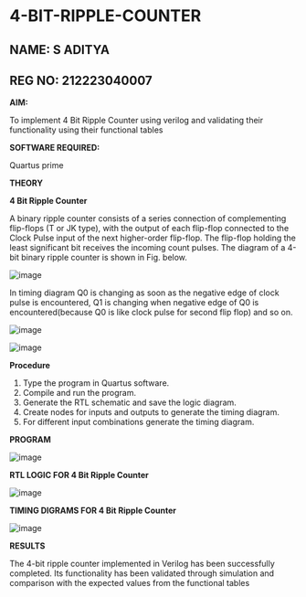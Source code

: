 # 4-BIT-RIPPLE-COUNTER

## NAME: S ADITYA
## REG NO: 212223040007

**AIM:**

To implement  4 Bit Ripple Counter using verilog and validating their functionality using their functional tables

**SOFTWARE REQUIRED:**

Quartus prime

**THEORY**

**4 Bit Ripple Counter**

A binary ripple counter consists of a series connection of complementing flip-flops (T or JK type), with the output of each flip-flop connected to the Clock Pulse input of the next higher-order flip-flop. The flip-flop holding the least significant bit receives the incoming count pulses. The diagram of a 4-bit binary ripple counter is shown in Fig. below.

![image](https://github.com/naavaneetha/4-BIT-RIPPLE-COUNTER/assets/154305477/cb4b74d4-31ab-4359-95d0-d22e67daba13)

In timing diagram Q0 is changing as soon as the negative edge of clock pulse is encountered, Q1 is changing when negative edge of Q0 is encountered(because Q0 is like clock pulse for second flip flop) and so on.

![image](https://github.com/naavaneetha/4-BIT-RIPPLE-COUNTER/assets/154305477/a573a7d6-014e-4e54-93e6-e2ac9530960b)

![image](https://github.com/naavaneetha/4-BIT-RIPPLE-COUNTER/assets/154305477/85e1958a-2fc1-49bb-9a9f-d58ccbf3663c)

**Procedure**

1.	Type the program in Quartus software.
2.	Compile and run the program.
3.	Generate the RTL schematic and save the logic diagram.
4.	Create nodes for inputs and outputs to generate the timing diagram.
5.	For different input combinations generate the timing diagram.


**PROGRAM**

![image](https://github.com/ADITYA-205/4-BIT-RIPPLE-COUNTER/assets/169021938/49fcd884-f660-4977-b4d0-ccc55531c07c)


**RTL LOGIC FOR 4 Bit Ripple Counter**

![image](https://github.com/ADITYA-205/4-BIT-RIPPLE-COUNTER/assets/169021938/28d220b5-ca1d-4480-809b-780cd6a2badb)


**TIMING DIGRAMS FOR 4 Bit Ripple Counter**

![image](https://github.com/ADITYA-205/4-BIT-RIPPLE-COUNTER/assets/169021938/5a83e6c5-8098-40cd-8b37-3893bf3e6bdd)


**RESULTS**

The 4-bit ripple counter implemented in Verilog has been successfully completed. Its functionality has been validated through simulation and comparison with the expected values from the functional tables

